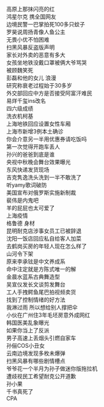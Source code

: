 高原上那抹闪亮的红  
鸿星尔克 携全国网友  
边境民警一巴掌拍死100多只蚊子  
罗昊说周扬青像人鱼公主  
无畏小优不怕困难  
扫黑风暴反盗版声明  
家长对外卖的恶意有多大  
女孩坐地铁没戴口罩被俩大爷骂哭  
被顾魏笑死  
彭磊和他的女儿 浪漫  
研究称衰老过程始于30多岁  
外交部回应中方是否接受阿富汗难民  
易烊千玺ins改名  
四六级成绩  
洗衣机柯基  
上海地铁回应设置女性车厢  
上海市新增3例本土确诊  
你会介意另一半用优惠券请吃饭吗  
第一次觉得开跑车丢人  
孙兴的爸爸到底是谁  
央视中秋晚会舞台效果曝光  
东风快递发货现场  
吉克隽逸洗头洗到一半不敢洗了  
听yamy歌词破防  
美国宣布对俄罗斯实施新制裁  
裴伟是内鬼吧  
羊的屁屁也太可爱了  
上海疫情  
格鲁德 身材  
昆明耐克店涉事女员工已被辞退  
沈阳一饭店回应私自给客人加菜  
去鹤岗买房的年轻人现在怎么样了  
山河令下架  
原来李承铉是中文养成系  
命中注定就是方陈式唯一的解  
金晨水蓝系古典舞造型  
吴宣仪发长文谈剪发舞台  
工人手拽鳄鱼尾巴拍视频卖货  
找到了控制情绪的好方法  
我淋过雨 所以想给别人撑把伞  
小伙在广州住3年毛坯房意外成网红  
韩国医美乱象曝光  
如果你当上了反派  
男子高速上丢烟头引燃自家车  
孙俪COS小丑女  
云南边境发现多枚未爆弹  
扫黑风暴有哪些剧情槽点  
爷爷花一个半月为孙子做迷你版拖拉机  
遭歧视民工希望耐克公开道歉  
孙小果  
千书真死了  
CPA  
